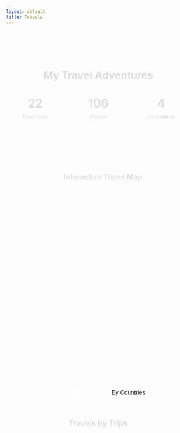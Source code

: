 ```yaml
---
layout: default
title: Travels
---
```


<div class="hero">
  <h1>My Travel Adventures</h1>
  
  <div class="travel-stats">
    <div class="stat-item">
      <div class="stat-number">22</div>
      <div class="stat-label">Countries</div>
    </div>
    <div class="stat-item">
      <div class="stat-number">106</div>
      <div class="stat-label">Places</div>
    </div>
    <div class="stat-item">
      <div class="stat-number">4</div>
      <div class="stat-label">Continents</div>
    </div>
  </div>
</div>

<section class="content-section">
  
  <!-- Interactive Map -->
  <div class="map-section">
    <div class="map-header">
      <h3 class="map-title">
        <i data-feather="map" class="icon"></i>
        Interactive Travel Map
      </h3>
    </div>
    <div id="map"></div>
  </div>

  <!-- Navigation Tabs -->
  <div class="tab-navigation">
    <button class="tab-button active" onclick="showTab('trips')">
      <i data-feather="calendar" class="icon"></i>
      By Trips
    </button>
    <button class="tab-button" onclick="showTab('countries')">
      <i data-feather="globe" class="icon"></i>
      By Countries
    </button>
  </div>

  <!-- Travel by Trips -->
  <div class="travels-container" id="trips-tab">
    <h2>Travels by Trips</h2>
    <div id="trips-container"></div>
  </div>

  <!-- Travel by Countries -->
  <div class="travels-container" id="countries-tab" style="display: none;">
    <h2>Travels by Countries</h2>
    <div id="continents-container"></div>
  </div>

</section>

<link rel="stylesheet" href="https://cdnjs.cloudflare.com/ajax/libs/leaflet/1.9.4/leaflet.css" />
<script src="https://cdnjs.cloudflare.com/ajax/libs/leaflet/1.9.4/leaflet.min.js"></script>

<style>
/* Travel Page Styles - Consistent with site design */
.hero {
  text-align: center;
  padding: 3rem 0;
  margin-bottom: 3rem;
}

.hero h1 {
  margin-bottom: 1rem;
  color: var(--text-primary);
}

.hero p {
  font-size: 1.2rem;
  color: var(--text-secondary);
  max-width: 600px;
  margin: 0 auto 2rem;
}

.travel-stats {
  display: grid;
  grid-template-columns: repeat(3, 1fr);
  gap: 1rem;
  max-width: 500px;
  margin: 0 auto;
}

.stat-item {
  background: var(--bg-secondary);
  border: 1px solid var(--border);
  border-radius: 0.75rem;
  padding: 1.5rem 1rem;
  text-align: center;
  transition: transform 0.3s ease, box-shadow 0.3s ease;
}

.stat-item:hover {
  transform: translateY(-4px);
  box-shadow: 0 8px 25px var(--shadow-hover);
}

.stat-number {
  font-size: 2rem;
  font-weight: bold;
  color: var(--accent);
  margin-bottom: 0.5rem;
  display: block;
}

.stat-label {
  font-size: 0.9rem;
  color: var(--text-secondary);
  font-weight: 500;
}

.content-section {
  margin-bottom: 3rem;
}

/* Map Section - Matches site card styling */
.map-section {
  background: var(--bg-secondary);
  border: 1px solid var(--border);
  border-radius: 0.75rem;
  overflow: hidden;
  margin-bottom: 3rem;
  transition: transform 0.3s ease, box-shadow 0.3s ease;
}

.map-section:hover {
  transform: translateY(-2px);
  box-shadow: 0 8px 25px var(--shadow-hover);
}

.map-header {
  background: var(--bg-primary);
  padding: 1.5rem;
  border-bottom: 1px solid var(--border);
  text-align: center;
}

.map-title {
  font-size: 1.25rem;
  font-weight: 600;
  color: var(--text-primary);
  margin: 0;
  display: flex;
  align-items: center;
  justify-content: center;
  gap: 0.5rem;
}

#map {
  height: 500px;
  width: 100%;
}

/* Tab Navigation */
.tab-navigation {
  display: flex;
  gap: 0.5rem;
  margin-bottom: 2rem;
  justify-content: center;
}

.tab-button {
  display: flex;
  align-items: center;
  gap: 0.5rem;
  padding: 0.75rem 1.5rem;
  border: 1px solid var(--border);
  background: var(--bg-secondary);
  color: var(--text-primary);
  border-radius: 0.5rem;
  cursor: pointer;
  font-size: 1rem;
  font-weight: 500;
  transition: all 0.2s ease;
}

.tab-button:hover {
  background: var(--bg-primary);
  transform: translateY(-1px);
}

.tab-button.active {
  background: var(--accent);
  color: white;
  border-color: var(--accent);
}

.tab-button .icon {
  width: 18px;
  height: 18px;
}

/* Travels Container */
.travels-container {
  margin-bottom: 3rem;
}

.travels-container h2 {
  text-align: center;
  margin-bottom: 2rem;
  color: var(--text-primary);
}

/* Trip Sections */
.trip-section {
  background: var(--bg-secondary);
  border: 1px solid var(--border);
  border-radius: 0.75rem;
  margin-bottom: 1.5rem;
  overflow: hidden;
  transition: transform 0.3s ease, box-shadow 0.3s ease;
}

.trip-section:hover {
  transform: translateY(-2px);
  box-shadow: 0 8px 25px var(--shadow-hover);
}

.trip-header {
  background: var(--bg-primary);
  padding: 1rem 1.5rem;
  border-bottom: 1px solid var(--border);
}

.trip-title {
  font-size: 1.25rem;
  font-weight: 600;
  color: var(--text-primary);
  margin: 0 0 0.25rem 0;
  display: flex;
  align-items: center;
  gap: 0.5rem;
}

.trip-title .icon {
  width: 20px;
  height: 20px;
  color: var(--accent);
}

.trip-date {
  font-size: 0.9rem;
  color: var(--text-secondary);
  margin-bottom: 0.25rem;
}

.trip-summary {
  font-size: 0.875rem;
  color: var(--text-secondary);
}

.trip-places {
  padding: 1.5rem;
  display: grid;
  gap: 1rem;
}

.trip-country {
  background: var(--bg-primary);
  border: 1px solid var(--border);
  border-radius: 0.5rem;
  overflow: hidden;
}

.trip-country-header {
  padding: 0.75rem 1rem;
  font-weight: 600;
  color: var(--text-primary);
  background: var(--bg-secondary);
  border-bottom: 1px solid var(--border);
}

.trip-cities {
  padding: 1rem;
  display: grid;
  grid-template-columns: repeat(auto-fill, minmax(150px, 1fr));
  gap: 0.5rem;
}

/* Continent Sections - Match site card styling */
.continent-section {
  background: var(--bg-secondary);
  border: 1px solid var(--border);
  border-radius: 0.75rem;
  margin-bottom: 1.5rem;
  overflow: hidden;
  transition: transform 0.3s ease, box-shadow 0.3s ease;
}

.continent-section:hover {
  transform: translateY(-2px);
  box-shadow: 0 8px 25px var(--shadow-hover);
}

.continent-header {
  background: var(--bg-primary);
  padding: 1rem 1.5rem;
  border-bottom: 1px solid var(--border);
}

.continent-title {
  font-size: 1.25rem;
  font-weight: 600;
  color: var(--text-primary);
  margin: 0;
  display: flex;
  align-items: center;
  gap: 0.5rem;
}

.continent-title .icon {
  width: 20px;
  height: 20px;
  color: var(--accent);
}

.country-count {
  font-size: 0.875rem;
  color: var(--text-secondary);
  margin-left: 0.5rem;
}

.countries-grid {
  padding: 1.5rem;
  display: grid;
  gap: 1rem;
}

/* Country Items - Consistent with site interactive elements */
.country-item {
  background: var(--bg-primary);
  border: 1px solid var(--border);
  border-radius: 0.75rem;
  overflow: hidden;
  transition: transform 0.3s ease;
}

.country-item:hover {
  transform: translateY(-1px);
}

.country-button {
  width: 100%;
  text-align: left;
  padding: 1rem 1.5rem;
  background: none;
  border: none;
  cursor: pointer;
  transition: background-color 0.2s ease;
  display: flex;
  align-items: center;
  justify-content: space-between;
  color: var(--text-primary);
}

.country-button:hover {
  background: var(--bg-secondary);
}

.country-name {
  font-weight: 600;
  font-size: 1.1rem;
}

.country-info {
  display: flex;
  align-items: center;
  gap: 0.75rem;
}

.place-count {
  font-size: 0.875rem;
  color: var(--text-secondary);
}

.expand-arrow {
  transition: transform 0.2s ease;
  color: var(--accent);
  font-size: 1.2rem;
}

.expand-arrow.expanded {
  transform: rotate(90deg);
}

.cities-container {
  background: var(--bg-secondary);
  display: none;
  padding: 1.5rem;
  border-top: 1px solid var(--border);
}

.cities-container.expanded {
  display: block;
}

.cities-grid {
  display: grid;
  grid-template-columns: repeat(auto-fill, minmax(200px, 1fr));
  gap: 0.75rem;
}

.province-section {
  margin-bottom: 1.5rem;
}

.province-header {
  font-weight: 600;
  color: var(--text-primary);
  margin-bottom: 0.75rem;
  padding: 0.5rem 1rem;
  background: var(--bg-primary);
  border-radius: 0.5rem;
  border: 1px solid var(--border);
  display: flex;
  align-items: center;
  justify-content: space-between;
}

.province-count {
  font-size: 0.875rem;
  color: var(--text-secondary);
  font-weight: normal;
}

.city-tag {
  background: var(--accent);
  color: white;
  padding: 0.5rem 1rem;
  border-radius: 1rem;
  font-size: 0.875rem;
  text-align: center;
  font-weight: 500;
  transition: all 0.2s ease;
}

.city-tag:hover {
  transform: translateY(-1px);
  box-shadow: 0 2px 8px rgba(0,0,0,0.1);
}

.icon {
  width: 18px;
  height: 18px;
  stroke: currentColor;
  stroke-width: 2;
  fill: none;
  stroke-linecap: round;
  stroke-linejoin: round;
}

/* Mobile Responsive - Consistent with site patterns */
@media (max-width: 768px) {
  .hero {
    padding: 2rem 1rem;
  }
  
  .hero h1 {
    font-size: 2rem;
  }
  
  .travel-stats {
    grid-template-columns: repeat(3, 1fr);
    gap: 0.75rem;
  }
  
  .stat-item {
    padding: 1rem 0.75rem;
  }
  
  .stat-number {
    font-size: 1.5rem;
  }
  
  .tab-navigation {
    flex-direction: column;
    align-items: center;
    gap: 0.5rem;
  }
  
  .tab-button {
    width: 200px;
    justify-content: center;
  }
  
  .trip-cities,
  .cities-grid {
    grid-template-columns: repeat(auto-fill, minmax(150px, 1fr));
    gap: 0.5rem;
  }
}

@media (max-width: 480px) {
  .travel-stats {
    grid-template-columns: 1fr;
    max-width: 200px;
  }
  
  .countries-grid,
  .trip-places {
    padding: 1rem;
  }
  
  .country-button {
    padding: 0.75rem 1rem;
  }
  
  .cities-container {
    padding: 1rem;
  }
}

/* Smooth animations - Matches site style */
.hero,
.map-section,
.travels-container {
  animation: fadeInUp 0.6s ease-out;
}

@keyframes fadeInUp {
  from {
    opacity: 0;
    transform: translateY(20px);
  }
  to {
    opacity: 1;
    transform: translateY(0);
  }
}
</style>

<script>
// Travel data organized by country/region
const travels = {
  'Canada': {
    'British Columbia': [
      'Victoria', 'Vancouver', 'Tofino', 'Nanaimo', 'Whistler', 'Kamloops', 'Kelowna', 'Vernon',
      'Salmon Arm', 'Harrison Hot Springs', 'Williams Lake', 'Quesnel', 'Barkerville',
      'Grand Forks', 'Parksville', 'Duncan', 'Saltspring Island', 'North Pender Island',
      'South Pender Island', 'Galiano', 'Mayne Island', 'Sidney', 'Langford', 'Squamish',
      'Lake Cowichan', 'Merritt', 'Penticton', 'Revelstoke', 'Kimberley', 'Castlegar',
      'Nelson', 'Trail', 'Cranbrook', 'Chase', 'Lake Louise', 'Golden'
    ],
    'Alberta': [
      'Calgary', 'Drumheller', 'Head-Smashed-In Buffalo Jump', 'Medicine Hat', 'Lethbridge'
    ],
    'Saskatchewan': [
      'Moose Jaw', 'Kerrobert', 'Dodsland', 'North Battleford'
    ],
    'New Brunswick': [
      'Saint John', 'Hampton'
    ]
  },
  'United States': ['Seattle', 'Portland', 'Port Angeles', 'Honolulu'],
  'South Korea': ['Seoul', 'Andong', 'Gyeongju', 'Sokcho', 'Gangneung', 'Busan', 'Incheon'],
  'Japan': ['Tokyo'],
  'Cuba': ['Havana'],
  'Mexico': ['Puerto Vallarta'],
  'United Kingdom': ['London', 'Oxford', 'Bath', 'Edinburgh', 'Aberdeen', 'Belfast', 'Lerwick', 'Scalloway'],
  'Ireland': ['Dublin', 'Galway'],
  'France': ['Paris', 'Strasbourg', 'Dunkirk', 'Dieppe', 'Troyes'],
  'Belgium': ['Bruges'],
  'Netherlands': ['Amsterdam', 'Leiden', 'Noordwijk', 'Utrecht'],
  'Germany': ['Berlin', 'Munich', 'Dresden'],
  'Czech Republic': ['Prague', 'Cesky Krumlov'],
  'Austria': ['Vienna', 'Innsbruck'],
  'Slovakia': ['Bratislava'],
  'Slovenia': ['Ljubljana'],
  'Italy': ['Trieste', 'Venice', 'Verona', 'Rome', 'Florence', 'Pisa'],
  'Hungary': ['Budapest'],
  'Croatia': ['Zagreb'],
  'Greece': ['Athens', 'Aegina'],
  'Spain': ['Barcelona', 'Granada', 'Seville', 'Ronda'],
  'Portugal': ['Lisbon', 'Sintra']
};

// Trip data with date ranges
const trips = {
  'Seoul National University Exchange': {
    date: 'Fall 2022',
    description: 'Exchange semester at Seoul National University',
    countries: {
      'South Korea': ['Seoul', 'Andong', 'Gyeongju', 'Sokcho', 'Gangneung', 'Busan', 'Incheon'],
      'Japan': ['Tokyo']
    }
  },
  'Europe Trip 1': {
    date: 'Summer 2019',
    description: 'First major European trip',
    countries: {
      'United Kingdom': ['London', 'Oxford', 'Bath'],
      'France': ['Paris', 'Strasbourg', 'Dunkirk', 'Dieppe', 'Troyes'],
      'Belgium': ['Bruges'],
      'Germany': ['Munich']
    }
  },
  'Post-Graduation Europe Backpacking': {
    date: 'Fall 2023',
    description: 'Three months across as much of Europe as I could get to',
    countries: {
      'Ireland': ['Dublin', 'Galway'],
      'United Kingdom': ['Edinburgh', 'Aberdeen', 'Belfast', 'Lerwick', 'Scalloway'],
      'Netherlands': ['Amsterdam', 'Leiden', 'Noordwijk', 'Utrecht'],
      'Germany': ['Berlin', 'Munich', 'Dresden'],
      'Czech Republic': ['Prague', 'Cesky Krumlov'],
      'Austria': ['Vienna', 'Innsbruck'],
      'Slovakia': ['Bratislava'],
      'Slovenia': ['Ljubljana'],
      'Italy': ['Trieste', 'Venice', 'Verona', 'Rome', 'Florence', 'Pisa'],
      'Hungary': ['Budapest'],
      'Croatia': ['Zagreb'],
      'Greece': ['Athens', 'Aegina'],
      'Spain': ['Barcelona', 'Granada', 'Seville', 'Ronda'],
      'Portugal': ['Lisbon', 'Sintra']
    }
  }
};

const continents = {
  'North America': ['Canada', 'United States', 'Mexico', 'Cuba'],
  'Europe': ['United Kingdom', 'Ireland', 'France', 'Belgium', 'Netherlands', 'Germany', 'Czech Republic', 'Austria', 'Slovakia', 'Slovenia', 'Italy', 'Hungary', 'Croatia', 'Greece', 'Spain', 'Portugal'],
  'Asia': ['South Korea', 'Japan'],
  'Oceania': []
};

// GPS coordinates from the GPX file (cleaned up)
const coordinates = [
  { name: 'Berlin', lat: 52.517048, lon: 13.388881, country: 'Germany' },
  { name: 'Andong', lat: 36.563483, lon: 128.72607, country: 'South Korea' },
  { name: 'Gyeongju', lat: 35.855687, lon: 129.22488, country: 'South Korea' },
  { name: 'Seoul', lat: 37.56668, lon: 126.97829, country: 'South Korea' },
  { name: 'Victoria', lat: 48.428319, lon: -123.36495, country: 'Canada' },
  { name: 'Vancouver', lat: 49.260878, lon: -123.11394, country: 'Canada' },
  { name: 'Seattle', lat: 47.603838, lon: -122.33005, country: 'United States' },
  { name: 'Portland', lat: 45.52026, lon: -122.67419, country: 'United States' },
  { name: 'Calgary', lat: 51.046107, lon: -114.06546, country: 'Canada' },
  { name: 'Kamloops', lat: 50.675839, lon: -120.33942, country: 'Canada' },
  { name: 'Kelowna', lat: 49.887907, lon: -119.49588, country: 'Canada' },
  { name: 'Vernon', lat: 50.266868, lon: -119.27182, country: 'Canada' },
  { name: 'Nanaimo', lat: 49.163877, lon: -123.93813, country: 'Canada' },
  { name: 'Moose Jaw', lat: 50.401506, lon: -105.5429, country: 'Canada' },
  { name: 'Kerrobert', lat: 51.915888, lon: -109.13654, country: 'Canada' },
  { name: 'Saint John', lat: 45.278751, lon: -66.058044, country: 'Canada' },
  { name: 'Havana', lat: 23.135292, lon: -82.358954, country: 'Cuba' },
  { name: 'London', lat: 51.507318, lon: -0.12765171, country: 'United Kingdom' },
  { name: 'Paris', lat: 48.853496, lon: 2.3483923, country: 'France' },
  { name: 'Munich', lat: 48.1371, lon: 11.575364, country: 'Germany' },
  { name: 'Strasbourg', lat: 48.584604, lon: 7.7507052, country: 'France' },
  { name: 'Bruges', lat: 51.208541, lon: 3.2267837, country: 'Belgium' },
  { name: 'Dunkirk', lat: 51.034773, lon: 2.3772314, country: 'France' },
  { name: 'Dieppe', lat: 49.924611, lon: 1.0791279, country: 'France' },
  { name: 'Troyes', lat: 48.297175, lon: 4.0746193, country: 'France' },
  { name: 'Oxford', lat: 51.752026, lon: -1.2578703, country: 'United Kingdom' },
  { name: 'Bath', lat: 51.381388, lon: -2.359679, country: 'United Kingdom' },
  { name: 'Tofino', lat: 49.152964, lon: -125.90471, country: 'Canada' },
  { name: 'Drumheller', lat: 51.466271, lon: -112.70466, country: 'Canada' },
  { name: 'Head-Smashed-In Buffalo Jump', lat: 49.707542, lon: -113.65304, country: 'Canada' },
  { name: 'Dodsland', lat: 51.8, lon: -108.83333, country: 'Canada' },
  { name: 'Medicine Hat', lat: 50.043029, lon: -110.67902, country: 'Canada' },
  { name: 'Golden', lat: 51.298258, lon: -116.96428, country: 'Canada' },
  { name: 'Salmon Arm', lat: 50.700506, lon: -119.27905, country: 'Canada' },
  { name: 'Harrison Hot Springs', lat: 49.299175, lon: -121.78461, country: 'Canada' },
  { name: 'North Battleford', lat: 52.776177, lon: -108.30047, country: 'Canada' },
  { name: 'Hampton', lat: 45.530663, lon: -65.835729, country: 'Canada' },
  { name: 'Williams Lake', lat: 52.129266, lon: -122.13972, country: 'Canada' },
  { name: 'Quesnel', lat: 52.979428, lon: -122.49363, country: 'Canada' },
  { name: 'Barkerville', lat: 53.066669, lon: -121.51667, country: 'Canada' },
  { name: 'Whistler', lat: 50.117189, lon: -122.9543, country: 'Canada' },
  { name: 'Grand Forks', lat: 49.031218, lon: -118.43922, country: 'Canada' },
  { name: 'Parksville', lat: 49.317951, lon: -124.31176, country: 'Canada' },
  { name: 'Duncan', lat: 48.778688, lon: -123.70804, country: 'Canada' },
  { name: 'Saltspring Island', lat: 48.825067, lon: -123.48811, country: 'Canada' },
  { name: 'North Pender Island', lat: 48.778766, lon: -123.28174, country: 'Canada' },
  { name: 'Galiano', lat: 48.884985, lon: -123.35099, country: 'Canada' },
  { name: 'Sokcho', lat: 38.206957, lon: 128.59134, country: 'South Korea' },
  { name: 'Gangneung', lat: 37.752531, lon: 128.87595, country: 'South Korea' },
  { name: 'Busan', lat: 35.179953, lon: 129.07524, country: 'South Korea' },
  { name: 'Incheon', lat: 37.455999, lon: 126.7052, country: 'South Korea' },
  { name: 'Mayne Island', lat: 48.845192, lon: -123.28701, country: 'Canada' },
  { name: 'Chase', lat: 50.819335, lon: -119.68618, country: 'Canada' },
  { name: 'Lake Louise', lat: 51.417847, lon: -116.21667, country: 'Canada' },
  { name: 'South Pender Island', lat: 48.749504, lon: -123.21456, country: 'Canada' },
  { name: 'Sidney', lat: 48.65058, lon: -123.39832, country: 'Canada' },
  { name: 'Langford', lat: 48.449775, lon: -123.50465, country: 'Canada' },
  { name: 'Puerto Vallarta', lat: 20.747505, lon: -105.32789, country: 'Mexico' },
  { name: 'Tokyo', lat: 35.681267, lon: 139.75765, country: 'Japan' },
  { name: 'Lerwick', lat: 60.153136, lon: -1.1427297, country: 'United Kingdom' },
  { name: 'Edinburgh', lat: 55.953349, lon: -3.1883744, country: 'United Kingdom' },
  { name: 'Aberdeen', lat: 57.148247, lon: -2.0927885, country: 'United Kingdom' },
  { name: 'Prague', lat: 50.087466, lon: 14.421252, country: 'Czech Republic' },
  { name: 'Amsterdam', lat: 52.37308, lon: 4.8924525, country: 'Netherlands' },
  { name: 'Leiden', lat: 52.159472, lon: 4.4908982, country: 'Netherlands' },
  { name: 'Noordwijk', lat: 52.24109, lon: 4.4461804, country: 'Netherlands' },
  { name: 'Utrecht', lat: 52.090705, lon: 5.1215822, country: 'Netherlands' },
  { name: 'Cesky Krumlov', lat: 48.810652, lon: 14.315058, country: 'Czech Republic' },
  { name: 'Dublin', lat: 53.34939, lon: -6.2605555, country: 'Ireland' },
  { name: 'Galway', lat: 53.274412, lon: -9.0490612, country: 'Ireland' },
  { name: 'Belfast', lat: 54.596391, lon: -5.9301831, country: 'United Kingdom' },
  { name: 'Scalloway', lat: 60.137137, lon: -1.275271, country: 'United Kingdom' },
  { name: 'Vienna', lat: 48.208363, lon: 16.372485, country: 'Austria' },
  { name: 'Bratislava', lat: 48.1517, lon: 17.109306, country: 'Slovakia' },
  { name: 'Innsbruck', lat: 47.296536, lon: 11.40307, country: 'Austria' },
  { name: 'Dresden', lat: 51.049317, lon: 13.738126, country: 'Germany' },
  { name: 'Verona', lat: 45.438503, lon: 10.992402, country: 'Italy' },
  { name: 'Venice', lat: 45.437178, lon: 12.33458, country: 'Italy' },
  { name: 'Trieste', lat: 45.649648, lon: 13.777265, country: 'Italy' },
  { name: 'Zagreb', lat: 45.813097, lon: 15.97728, country: 'Croatia' },
  { name: 'Budapest', lat: 47.497884, lon: 19.040146, country: 'Hungary' },
  { name: 'Ljubljana', lat: 46.050023, lon: 14.506912, country: 'Slovenia' },
  { name: 'Athens', lat: 37.975551, lon: 23.734827, country: 'Greece' },
  { name: 'Aegina', lat: 37.746703, lon: 23.430626, country: 'Greece' },
  { name: 'Rome', lat: 41.89332, lon: 12.482932, country: 'Italy' },
  { name: 'Florence', lat: 43.769874, lon: 11.255559, country: 'Italy' },
  { name: 'Pisa', lat: 43.715927, lon: 10.401844, country: 'Italy' },
  { name: 'Barcelona', lat: 41.393688, lon: 2.1636562, country: 'Spain' },
  { name: 'Granada', lat: 37.173504, lon: -3.5995464, country: 'Spain' },
  { name: 'Seville', lat: 37.388627, lon: -5.9953387, country: 'Spain' },
  { name: 'Lisbon', lat: 38.707737, lon: -9.1365706, country: 'Portugal' },
  { name: 'Kimberley', lat: 49.685086, lon: -115.98193, country: 'Canada' },
  { name: 'Castlegar', lat: 49.316161, lon: -117.66357, country: 'Canada' },
  { name: 'Nelson', lat: 49.494881, lon: -117.29003, country: 'Canada' },
  { name: 'Trail', lat: 49.094543, lon: -117.70979, country: 'Canada' },
  { name: 'Ronda', lat: 36.742138, lon: -5.1666004, country: 'Spain' },
  { name: 'Port Angeles', lat: 48.118138, lon: -123.43075, country: 'United States' },
  { name: 'Squamish', lat: 49.698079, lon: -123.15587, country: 'Canada' },
  { name: 'Lake Cowichan', lat: 48.825948, lon: -124.05628, country: 'Canada' },
  { name: 'Merritt', lat: 50.112478, lon: -120.78841, country: 'Canada' },
  { name: 'Penticton', lat: 49.500316, lon: -119.59326, country: 'Canada' },
  { name: 'Revelstoke', lat: 50.998056, lon: -118.19567, country: 'Canada' },
  { name: 'Cranbrook', lat: 49.510739, lon: -115.76727, country: 'Canada' },
  { name: 'Lethbridge', lat: 49.694581, lon: -112.8331, country: 'Canada' },
  { name: 'Sintra', lat: 38.798461, lon: -9.3881004, country: 'Portugal' },
  { name: 'Honolulu', lat: 21.304551, lon: -157.85568, country: 'United States' }
];

let map;
let markersLayer;
const expandedCountries = new Set();
let currentTab = 'trips';

// Country colors for map visualization
const countryColors = {
  'Canada': '#FF6B6B',
  'United States': '#4ECDC4',
  'Mexico': '#45B7D1',
  'Cuba': '#96CEB4',
  'United Kingdom': '#FFEAA7',
  'Ireland': '#DDA0DD',
  'France': '#74B9FF',
  'Belgium': '#A29BFE',
  'Netherlands': '#FD79A8',
  'Germany': '#FDCB6E',
  'Czech Republic': '#6C5CE7',
  'Austria': '#E17055',
  'Slovakia': '#00B894',
  'Slovenia': '#00CEC9',
  'Italy': '#FF7675',
  'Hungary': '#F39C12',
  'Croatia': '#3498DB',
  'Greece': '#9B59B6',
  'Spain': '#E74C3C',
  'Portugal': '#F1C40F',
  'South Korea': '#2ECC71',
  'Japan': '#E67E22'
};

function getContinentForCountry(country) {
  for (const [continent, countries] of Object.entries(continents)) {
    if (countries.includes(country)) {
      return continent;
    }
  }
  return 'Other';
}

function showTab(tabName) {
  currentTab = tabName;
  
  // Update tab buttons
  document.querySelectorAll('.tab-button').forEach(btn => {
    btn.classList.remove('active');
  });
  document.querySelector(`[onclick="showTab('${tabName}')"]`).classList.add('active');
  
  // Show/hide tab content
  document.getElementById('trips-tab').style.display = tabName === 'trips' ? 'block' : 'none';
  document.getElementById('countries-tab').style.display = tabName === 'countries' ? 'block' : 'none';
}

function toggleCountry(country) {
  const citiesContainer = document.getElementById(`cities-${country.replace(/\s+/g, '-').replace(/[^a-zA-Z0-9-]/g, '')}`);
  const arrow = document.getElementById(`arrow-${country.replace(/\s+/g, '-').replace(/[^a-zA-Z0-9-]/g, '')}`);
  
  if (expandedCountries.has(country)) {
    expandedCountries.delete(country);
    citiesContainer.classList.remove('expanded');
    arrow.classList.remove('expanded');
  } else {
    expandedCountries.add(country);
    citiesContainer.classList.add('expanded');
    arrow.classList.add('expanded');
  }
}

function initializeMap() {
  if (typeof L === 'undefined') {
    console.error('Leaflet not loaded');
    return;
  }
  
  map = L.map('map').setView([50.0, 10.0], 2);
  
  L.tileLayer('https://{s}.tile.openstreetmap.org/{z}/{x}/{y}.png', {
    attribution: '© OpenStreetMap contributors'
  }).addTo(map);

  markersLayer = L.layerGroup().addTo(map);
  
  // Add markers for all coordinates
  coordinates.forEach(coord => {
    const color = countryColors[coord.country] || '#333333';
    const marker = L.circleMarker([coord.lat, coord.lon], {
      radius: 6,
      fillColor: color,
      color: '#ffffff',
      weight: 2,
      opacity: 1,
      fillOpacity: 0.8
    }).bindPopup(`<strong>${coord.name}</strong><br>${coord.country}`);
    
    markersLayer.addLayer(marker);
  });
}

function renderTrips() {
  const container = document.getElementById('trips-container');

  container.innerHTML = Object.entries(trips).map(([tripName, tripData]) => `
    <div class="trip-section">
      <div class="trip-header">
        <h3 class="trip-title">
          <i data-feather="map-pin" class="icon"></i>
          ${tripName}
        </h3>
        <div class="trip-date">${tripData.date}</div>
        <div class="trip-summary">${tripData.description}</div>
      </div>
      
      <div class="trip-places">
        ${Object.entries(tripData.countries).map(([country, places]) => `
          <div class="trip-country">
            <div class="trip-country-header">${country} (${places.length} places)</div>
            <div class="trip-cities">
              ${places.map(place => `<div class="city-tag">${place}</div>`).join('')}
            </div>
          </div>
        `).join('')}
      </div>
    </div>
  `).join('');
  
  // Initialize Feather icons for the dynamically added content
  if (typeof feather !== 'undefined') {
    feather.replace();
  }
}

function renderTravelTracker() {
  const container = document.getElementById('continents-container');

  const groupedByContinents = {};
  
  Object.entries(travels).forEach(([country, places]) => {
    const continent = getContinentForCountry(country);
    if (!groupedByContinents[continent]) {
      groupedByContinents[continent] = {};
    }
    groupedByContinents[continent][country] = places;
  });

  container.innerHTML = Object.entries(groupedByContinents).map(([continent, countries]) => `
    <div class="continent-section">
      <div class="continent-header">
        <h3 class="continent-title">
          <i data-feather="map" class="icon"></i>
          ${continent}
          <span class="country-count">(${Object.keys(countries).length} countries)</span>
        </h3>
      </div>
      
      <div class="countries-grid">
        ${Object.entries(countries).map(([country, places]) => {
          const countryId = country.replace(/\s+/g, '-').replace(/[^a-zA-Z0-9-]/g, '');
          
          if (country === 'Canada') {
            const totalCanadianPlaces = Object.values(places).flat().length;
            return `
              <div class="country-item">
                <button class="country-button" onclick="toggleCountry('${country}')">
                  <span class="country-name">${country}</span>
                  <div class="country-info">
                    <span class="place-count">
                      ${totalCanadianPlaces} places across ${Object.keys(places).length} provinces
                    </span>
                    <div class="expand-arrow" id="arrow-${countryId}">▶</div>
                  </div>
                </button>
                
                <div class="cities-container" id="cities-${countryId}">
                  ${Object.entries(places).map(([province, cities]) => `
                    <div class="province-section">
                      <div class="province-header">
                        ${province}
                        <span class="province-count">${cities.length} places</span>
                      </div>
                      <div class="cities-grid">
                        ${cities.map(city => `<div class="city-tag">${city}</div>`).join('')}
                      </div>
                    </div>
                  `).join('')}
                </div>
              </div>
            `;
          } else {
            return `
              <div class="country-item">
                <button class="country-button" onclick="toggleCountry('${country}')">
                  <span class="country-name">${country}</span>
                  <div class="country-info">
                    <span class="place-count">
                      ${places.length} ${places.length === 1 ? 'place' : 'places'}
                    </span>
                    <div class="expand-arrow" id="arrow-${countryId}">▶</div>
                  </div>
                </button>
                
                <div class="cities-container" id="cities-${countryId}">
                  <div class="cities-grid">
                    ${places.map(city => `<div class="city-tag">${city}</div>`).join('')}
                  </div>
                </div>
              </div>
            `;
          }
        }).join('')}
      </div>
    </div>
  `).join('');
  
  // Initialize Feather icons for the dynamically added content
  if (typeof feather !== 'undefined') {
    feather.replace();
  }
}

// Initialize everything when page loads
document.addEventListener('DOMContentLoaded', function() {
  renderTrips();
  renderTravelTracker();
  setTimeout(initializeMap, 100);
  
  // Initialize Feather icons
  if (typeof feather !== 'undefined') {
    feather.replace();
  }
});
</script>
